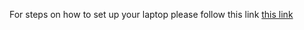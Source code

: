 For steps on how to set up your laptop please follow this link [this link](https://link-url-here.org)
